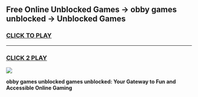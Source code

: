 
## Free Online Unblocked Games → obby games unblocked → Unblocked Games
<h3>
<a href="https://premium.freeplayer.one?title=obby_games_unblocked&ref=21F">CLICK TO PLAY</a></h3>
<hr>

<h3>
<a href="https://premium.freeplayer.one?title=obby_games_unblocked&ref=21F">CLICK 2 PLAY</a>
  
</h3>

<a href="https://premium.freeplayer.one?title=obby_games_unblocked&ref=21F/"><img src="https://clearcache.store/games.png"></a>


**obby games unblocked games unblocked: Your Gateway to Fun and Accessible Online Gaming**
